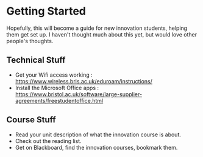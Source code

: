 # Getting Started
Hopefully, this will become a guide for new innovation students, helping them get set up. I haven't thought much about this yet, but would love other people's thoughts.

## Technical Stuff
 * Get your Wifi access working : https://www.wireless.bris.ac.uk/eduroam/instructions/
 * Install the Microsoft Office apps : https://www.bristol.ac.uk/software/large-supplier-agreements/freestudentoffice.html

## Course Stuff
 * Read your unit description of what the innovation course is about.
 * Check out the reading list.
 * Get on Blackboard, find the innovation courses, bookmark them.
 
 

